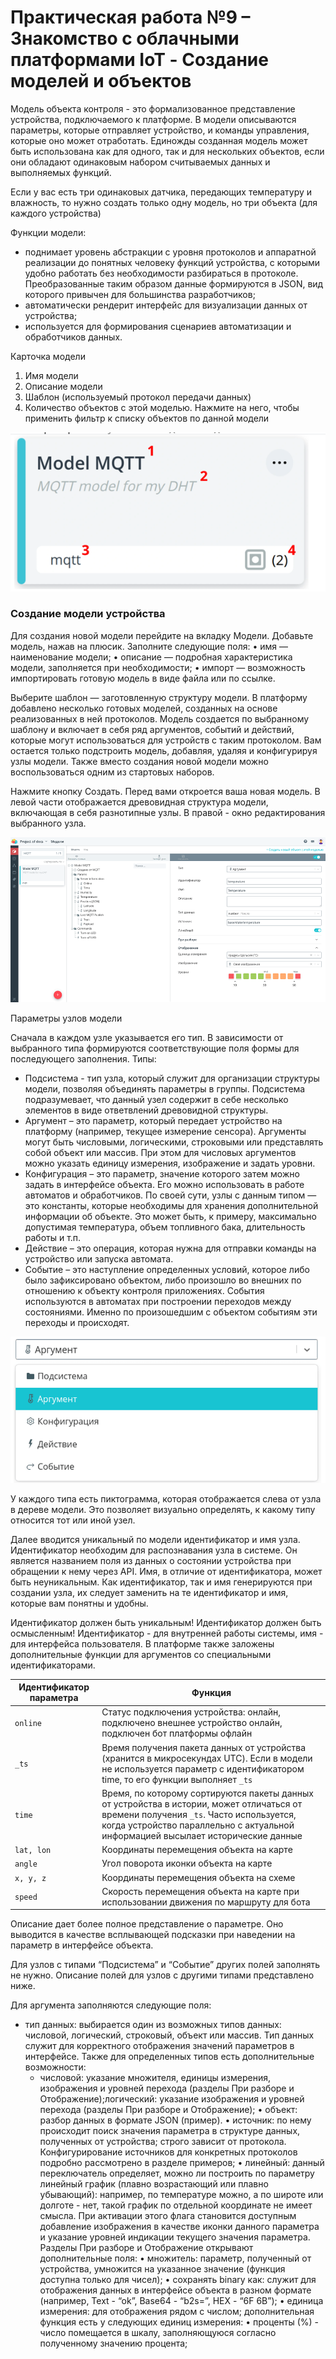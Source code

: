 # Практическая работа №9 – Знакомство с облачными платформами IoT - Создание моделей и объектов
Модель объекта контроля - это формализованное представление устройства, подключаемого к платформе. В модели описываются параметры, которые отправляет устройство, и команды управления, которые оно может отработать. Единожды созданная модель может быть использована как для одного, так и для нескольких объектов, если они обладают одинаковым набором считываемых данных и выполняемых функций.

Если у вас есть три одинаковых датчика, передающих температуру и влажность, то нужно создать только одну модель, но три объекта (для каждого устройства)

Функции модели:
- поднимает уровень абстракции с уровня протоколов и аппаратной реализации до понятных человеку функций устройства, с которыми удобно работать без необходимости разбираться в протоколе. Преобразованные таким образом данные формируются в JSON, вид которого привычен для большинства разработчиков;
- автоматически рендерит интерфейс для визуализации данных от устройства;
- используется для формирования сценариев автоматизации и обработчиков данных.

Карточка модели
1.	Имя модели
2.	Описание модели
3.	Шаблон (используемый протокол передачи данных)
4.	Количество объектов с этой моделью. Нажмите на него, чтобы применить фильтр к списку объектов по данной модели

![](../images/Pasted%20image%2020241215214955.png)

### Создание модели устройства
Для создания новой модели перейдите на вкладку Модели. Добавьте модель, нажав на плюсик.
Заполните следующие поля:
•	имя — наименование модели;
•	описание — подробная характеристика модели, заполняется при необходимости;
•	импорт — возможность импортировать готовую модель в виде файла или по ссылке.

Выберите шаблон — заготовленную структуру модели. В платформу добавлено несколько готовых моделей, созданных на основе реализованных в ней протоколов. Модель создается по выбранному шаблону и включает в себя ряд аргументов, событий и действий, которые могут использоваться для устройств с таким протоколом. Вам остается только подстроить модель, добавляя, удаляя и конфигурируя узлы модели.
Также вместо создания новой модели можно воспользоваться одним из стартовых наборов.

Нажмите кнопку Создать. Перед вами откроется ваша новая модель. В левой части отображается древовидная структура модели, включающая в себя разнотипные узлы. В правой - окно редактирования выбранного узла.

![](../images/Pasted%20image%2020241215215039.png)

Параметры узлов модели

Сначала в каждом узле указывается его тип. В зависимости от выбранного типа формируются соответствующие поля формы для последующего заполнения. Типы:
- Подсистема - тип узла, который служит для организации структуры модели, позволяя объединять параметры в группы. Подсистема подразумевает, что данный узел содержит в себе несколько элементов в виде ответвлений древовидной структуры.
- Аргумент – это параметр, который передает устройство на платформу (например, текущее измерение сенсора). Аргументы могут быть числовыми, логическими, строковыми или представлять собой объект или массив. При этом для числовых аргументов можно указать единицу измерения, изображение и задать уровни.
- Конфигурация – это параметр, значение которого затем можно задать в интерфейсе объекта. Его можно использовать в работе автоматов и обработчиков. По своей сути, узлы с данным типом — это константы, которые необходимы для хранения дополнительной информации об объекте. Это может быть, к примеру, максимально допустимая температура, объем топливного бака, длительность работы и т.п.
- Действие – это операция, которая нужна для отправки команды на устройство или запуска автомата.
- Событие – это наступление определенных условий, которое либо было зафиксировано объектом, либо произошло во внешних по отношению к объекту контроля приложениях. События используются в автоматах при построении переходов между состояниями. Именно по произошедшим с объектом событиям эти переходы и происходят.

![](../images/Pasted%20image%2020241215215124.png)

У каждого типа есть пиктограмма, которая отображается слева от узла в дереве модели. Это позволяет визуально определять, к какому типу относится тот или иной узел.

Далее вводится уникальный по модели идентификатор и имя узла. Идентификатор необходим для распознавания узла в системе. Он является названием поля из данных о состоянии устройства при обращении к нему через API. Имя, в отличие от идентификатора, может быть неуникальным. Как идентификатор, так и имя генерируются при создании узла, их следует заменить на те идентификатор и имя, которые вам понятны и удобны.

Идентификатор должен быть уникальным! Идентификатор должен быть осмысленным! Идентификатор - для внутренней работы системы, имя - для интерфейса пользователя.
В платформе также заложены дополнительные функции для аргументов со специальными идентификаторами.

| Идентификатор параметра | Функция                                                                                                                                                                                                                   |
| ----------------------- | ------------------------------------------------------------------------------------------------------------------------------------------------------------------------------------------------------------------------- |
| `online`                | Статус подключения устройства: онлайн, подключено внешнее устройство онлайн, подключен бот платформы офлайн                                                                                                               |
| `_ts`                   | Время получения пакета данных от устройства (хранится в микросекундах UTC). Если в модели не используется параметр с идентификатором time, то его функции выполняет `_ts`                                                 |
| `time`                  | Время, по которому сортируются пакеты данных от устройства в истории, может отличаться от времени получения `_ts`. Часто используется, когда устройство параллельно с актуальной информацией высылает исторические данные |
| `lat, lon`              | Координаты перемещения объекта на карте                                                                                                                                                                                   |
| `angle`                 | Угол поворота иконки объекта на карте                                                                                                                                                                                     |
| `x, y, z`               | Координаты перемещения объекта на схеме                                                                                                                                                                                   |
| `speed`                 | Скорость перемещения объекта на карте при использовании движения по маршруту для бота                                                                                                                                     |
Описание дает более полное представление о параметре. Оно выводится в качестве всплывающей подсказки при наведении на параметр в интерфейсе объекта.

Для узлов с типами “Подсистема” и “Событие” других полей заполнять не нужно. Описание полей для узлов с другими типами представлено ниже. 

Для аргумента заполняются следующие поля:
- тип данных: выбирается один из возможных типов данных: числовой, логический, строковый, объект или массив. Тип данных служит для корректного отображения значений параметров в интерфейсе. Также для определенных типов есть дополнительные возможности:
	- числовой: указание множителя, единицы измерения, изображения и уровней перехода (разделы При разборе и Отображение);логический: указание изображения и уровней перехода (разделы При разборе и Отображение);
•	объект: разбор данных в формате JSON (пример).
•	источник: по нему происходит поиск значения параметра в структуре данных, полученных от устройства; строго зависит от протокола. Конфигурирование источников для конкретных протоколов подробно рассмотрено в разделе примеров;
•	линейный: данный переключатель определяет, можно ли построить по параметру линейный график (плавно возрастающий или плавно убывающий): например, по температуре можно, а по широте или долготе - нет, такой график по отдельной координате не имеет смысла. При активации этого флага становится доступным добавление изображения в качестве иконки данного параметра и указание уровней индикации текущего значения параметра.
Разделы При разборе и Отображение открывают дополнительные поля:
•	множитель: параметр, полученный от устройства, умножится на указанное значение (функция доступна только для чисел);
•	сохранять binary как: служит для отображения данных в интерфейсе объекта в разном формате (например, Text - “ok”, Base64 - “b2s=”, HEX - “6F 6B”);
•	единица измерения: для отображения рядом с числом; дополнительная функция есть у следующих единиц измерения:
•	проценты (%) - число помещается в шкалу, заполняющуюся согласно полученному значению процента;

